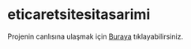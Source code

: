 # eticaretsitesitasarimi

<p>Projenin canlısına ulaşmak için <a href="https://cavusogluercument.github.io/eticaretsitesitasarimi/">Buraya</a> tıklayabilirsiniz.</p>
